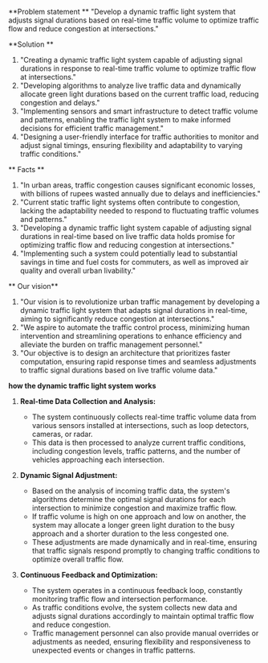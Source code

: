 **Problem statement **
"Develop a dynamic traffic light system that adjusts signal durations based on real-time traffic volume to optimize traffic flow and reduce congestion at intersections."

**Solution **
1. "Creating a dynamic traffic light system capable of adjusting signal durations in response to real-time traffic volume to optimize traffic flow at intersections."
2. "Developing algorithms to analyze live traffic data and dynamically allocate green light durations based on the current traffic load, reducing congestion and delays."
3. "Implementing sensors and smart infrastructure to detect traffic volume and patterns, enabling the traffic light system to make informed decisions for efficient traffic management."
4. "Designing a user-friendly interface for traffic authorities to monitor and adjust signal timings, ensuring flexibility and adaptability to varying traffic conditions."

**   Facts **
1. "In urban areas, traffic congestion causes significant economic losses, with billions of rupees wasted annually due to delays and inefficiencies."
2. "Current static traffic light systems often contribute to congestion, lacking the adaptability needed to respond to fluctuating traffic volumes and patterns."
3. "Developing a dynamic traffic light system capable of adjusting signal durations in real-time based on live traffic data holds promise for optimizing traffic flow and reducing congestion at intersections."
4. "Implementing such a system could potentially lead to substantial savings in time and fuel costs for commuters, as well as improved air quality and overall urban livability."

  ** Our vision**
  
  1. "Our vision is to revolutionize urban traffic management by developing a dynamic traffic light system that adapts signal durations in real-time, aiming to significantly reduce congestion at intersections."
2. "We aspire to automate the traffic control process, minimizing human intervention and streamlining operations to enhance efficiency and alleviate the burden on traffic management personnel."
3. "Our objective is to design an architecture that prioritizes faster computation, ensuring rapid response times and seamless adjustments to traffic signal durations based on live traffic volume data."

**how the dynamic traffic light system works**
1. **Real-time Data Collection and Analysis:**
   - The system continuously collects real-time traffic volume data from various sensors installed at intersections, such as loop detectors, cameras, or radar.
   - This data is then processed to analyze current traffic conditions, including congestion levels, traffic patterns, and the number of vehicles approaching each intersection.

2. **Dynamic Signal Adjustment:**
   - Based on the analysis of incoming traffic data, the system's algorithms determine the optimal signal durations for each intersection to minimize congestion and maximize traffic flow.
   - If traffic volume is high on one approach and low on another, the system may allocate a longer green light duration to the busy approach and a shorter duration to the less congested one.
   - These adjustments are made dynamically and in real-time, ensuring that traffic signals respond promptly to changing traffic conditions to optimize overall traffic flow.

3. **Continuous Feedback and Optimization:**
   - The system operates in a continuous feedback loop, constantly monitoring traffic flow and intersection performance.
   - As traffic conditions evolve, the system collects new data and adjusts signal durations accordingly to maintain optimal traffic flow and reduce congestion.
   - Traffic management personnel can also provide manual overrides or adjustments as needed, ensuring flexibility and responsiveness to unexpected events or changes in traffic patterns.
